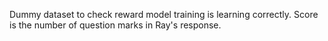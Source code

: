 Dummy dataset to check reward model training is learning correctly. Score is the number of question marks in Ray's response.
